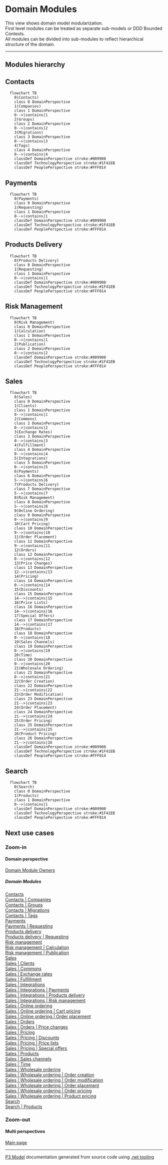 ﻿
# Domain Modules

This view shows domain model modularization.  
First level modules can be treated as separate sub-models or DDD Bounded Contexts.  
All modules can be divided into sub-modules to reflect hierarchical structure of the domain.  

---



## Modules hierarchy


## Contacts

```mermaid
  flowchart TB
    0(Contacts)
    class 0 DomainPerspective
    1(Companies)
    class 1 DomainPerspective
    0-->|contains|1
    2(Groups)
    class 2 DomainPerspective
    0-->|contains|2
    3(Migrations)
    class 3 DomainPerspective
    0-->|contains|3
    4(Tags)
    class 4 DomainPerspective
    0-->|contains|4
    classDef DomainPerspective stroke:#009900
    classDef TechnologyPerspective stroke:#1F41EB
    classDef PeoplePerspective stroke:#FFF014
```

## Payments

```mermaid
  flowchart TB
    0(Payments)
    class 0 DomainPerspective
    1(Requesting)
    class 1 DomainPerspective
    0-->|contains|1
    classDef DomainPerspective stroke:#009900
    classDef TechnologyPerspective stroke:#1F41EB
    classDef PeoplePerspective stroke:#FFF014
```

## Products Delivery

```mermaid
  flowchart TB
    0(Products Delivery)
    class 0 DomainPerspective
    1(Requesting)
    class 1 DomainPerspective
    0-->|contains|1
    classDef DomainPerspective stroke:#009900
    classDef TechnologyPerspective stroke:#1F41EB
    classDef PeoplePerspective stroke:#FFF014
```

## Risk Management

```mermaid
  flowchart TB
    0(Risk Management)
    class 0 DomainPerspective
    1(Calculation)
    class 1 DomainPerspective
    0-->|contains|1
    2(Publication)
    class 2 DomainPerspective
    0-->|contains|2
    classDef DomainPerspective stroke:#009900
    classDef TechnologyPerspective stroke:#1F41EB
    classDef PeoplePerspective stroke:#FFF014
```

## Sales

```mermaid
  flowchart TB
    0(Sales)
    class 0 DomainPerspective
    1(Clients)
    class 1 DomainPerspective
    0-->|contains|1
    2(Commons)
    class 2 DomainPerspective
    0-->|contains|2
    3(Exchange Rates)
    class 3 DomainPerspective
    0-->|contains|3
    4(Fulfillment)
    class 4 DomainPerspective
    0-->|contains|4
    5(Integrations)
    class 5 DomainPerspective
    0-->|contains|5
    6(Payments)
    class 6 DomainPerspective
    5-->|contains|6
    7(Products Delivery)
    class 7 DomainPerspective
    5-->|contains|7
    8(Risk Management)
    class 8 DomainPerspective
    5-->|contains|8
    9(Online Ordering)
    class 9 DomainPerspective
    0-->|contains|9
    10(Cart Pricing)
    class 10 DomainPerspective
    9-->|contains|10
    11(Order Placement)
    class 11 DomainPerspective
    9-->|contains|11
    12(Orders)
    class 12 DomainPerspective
    0-->|contains|12
    13(Price Changes)
    class 13 DomainPerspective
    12-->|contains|13
    14(Pricing)
    class 14 DomainPerspective
    0-->|contains|14
    15(Discounts)
    class 15 DomainPerspective
    14-->|contains|15
    16(Price Lists)
    class 16 DomainPerspective
    14-->|contains|16
    17(Special Offers)
    class 17 DomainPerspective
    14-->|contains|17
    18(Products)
    class 18 DomainPerspective
    0-->|contains|18
    19(Sales Channels)
    class 19 DomainPerspective
    0-->|contains|19
    20(Time)
    class 20 DomainPerspective
    0-->|contains|20
    21(Wholesale Ordering)
    class 21 DomainPerspective
    0-->|contains|21
    22(Order Creation)
    class 22 DomainPerspective
    21-->|contains|22
    23(Order Modification)
    class 23 DomainPerspective
    21-->|contains|23
    24(Order Placement)
    class 24 DomainPerspective
    21-->|contains|24
    25(Order Pricing)
    class 25 DomainPerspective
    21-->|contains|25
    26(Product Pricing)
    class 26 DomainPerspective
    21-->|contains|26
    classDef DomainPerspective stroke:#009900
    classDef TechnologyPerspective stroke:#1F41EB
    classDef PeoplePerspective stroke:#FFF014
```

## Search

```mermaid
  flowchart TB
    0(Search)
    class 0 DomainPerspective
    1(Products)
    class 1 DomainPerspective
    0-->|contains|1
    classDef DomainPerspective stroke:#009900
    classDef TechnologyPerspective stroke:#1F41EB
    classDef PeoplePerspective stroke:#FFF014
```

## Next use cases


### Zoom-in


#### Domain perspective

[Domain Module Owners](ModuleOwners.md)  

##### Domain Modules

[Contacts](Contacts/Contacts-module.md)  
[Contacts | Companies](Contacts/Companies/Companies-module.md)  
[Contacts | Groups](Contacts/Groups/Groups-module.md)  
[Contacts | Migrations](Contacts/Migrations/Migrations-module.md)  
[Contacts | Tags](Contacts/Tags/Tags-module.md)  
[Payments](Payments/Payments-module.md)  
[Payments | Requesting](Payments/Requesting/Requesting-module.md)  
[Products delivery](ProductsDelivery/ProductsDelivery-module.md)  
[Products delivery | Requesting](ProductsDelivery/Requesting/Requesting-module.md)  
[Risk management](RiskManagement/RiskManagement-module.md)  
[Risk management | Calculation](RiskManagement/Calculation/Calculation-module.md)  
[Risk management | Publication](RiskManagement/Publication/Publication-module.md)  
[Sales](Sales/Sales-module.md)  
[Sales | Clients](Sales/Clients/Clients-module.md)  
[Sales | Commons](Sales/Commons/Commons-module.md)  
[Sales | Exchange rates](Sales/ExchangeRates/ExchangeRates-module.md)  
[Sales | Fulfillment](Sales/Fulfillment/Fulfillment-module.md)  
[Sales | Integrations](Sales/Integrations/Integrations-module.md)  
[Sales | Integrations | Payments](Sales/Integrations/Payments/Payments-module.md)  
[Sales | Integrations | Products delivery](Sales/Integrations/ProductsDelivery/ProductsDelivery-module.md)  
[Sales | Integrations | Risk management](Sales/Integrations/RiskManagement/RiskManagement-module.md)  
[Sales | Online ordering](Sales/OnlineOrdering/OnlineOrdering-module.md)  
[Sales | Online ordering | Cart pricing](Sales/OnlineOrdering/CartPricing/CartPricing-module.md)  
[Sales | Online ordering | Order placement](Sales/OnlineOrdering/OrderPlacement/OrderPlacement-module.md)  
[Sales | Orders](Sales/Orders/Orders-module.md)  
[Sales | Orders | Price changes](Sales/Orders/PriceChanges/PriceChanges-module.md)  
[Sales | Pricing](Sales/Pricing/Pricing-module.md)  
[Sales | Pricing | Discounts](Sales/Pricing/Discounts/Discounts-module.md)  
[Sales | Pricing | Price lists](Sales/Pricing/PriceLists/PriceLists-module.md)  
[Sales | Pricing | Special offers](Sales/Pricing/SpecialOffers/SpecialOffers-module.md)  
[Sales | Products](Sales/Products/Products-module.md)  
[Sales | Sales channels](Sales/SalesChannels/SalesChannels-module.md)  
[Sales | Time](Sales/Time/Time-module.md)  
[Sales | Wholesale ordering](Sales/WholesaleOrdering/WholesaleOrdering-module.md)  
[Sales | Wholesale ordering | Order creation](Sales/WholesaleOrdering/OrderCreation/OrderCreation-module.md)  
[Sales | Wholesale ordering | Order modification](Sales/WholesaleOrdering/OrderModification/OrderModification-module.md)  
[Sales | Wholesale ordering | Order placement](Sales/WholesaleOrdering/OrderPlacement/OrderPlacement-module.md)  
[Sales | Wholesale ordering | Order pricing](Sales/WholesaleOrdering/OrderPricing/OrderPricing-module.md)  
[Sales | Wholesale ordering | Product pricing](Sales/WholesaleOrdering/ProductPricing/ProductPricing-module.md)  
[Search](Search/Search-module.md)  
[Search | Products](Search/Products/Products-module.md)  

### Zoom-out


#### Multi perspectives

[Main page](../../README.md)  

---

[P3 Model](https://github.com/P3-model/P3-model) documentation generated from source code using [.net tooling](https://github.com/P3-model/P3-model-dotnet)